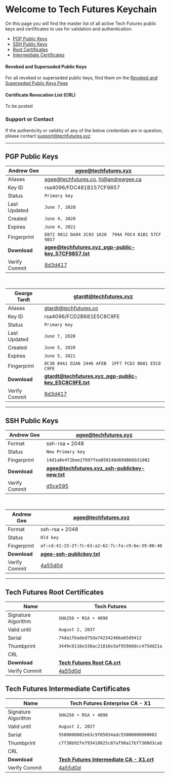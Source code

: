 # Welcome to Tech Futures Keychain

On this page you will find the master list of all active Tech Futures public keys and certificates to use for validation and authentication.

* [PGP Public Keys](#pgp-public-keys)
* [SSH Public Keys](#ssh-public-keys)
* [Root Certificates](#tech-futures-root-certificates)
* [Intermediate Certificates](#tech-futures-intermediate-certificates)

#### Revoked and Superseded Public Keys

For all revoked or superseded public keys, find them on the [Revoked and Superseded Public Keys Page](./revoked-and-superseded.html)

#### Certificate Revocation List (CRL)

To be posted
<!-- A publicly accessible CRL is posted to -->

### Support or Contact

If the authenticity or validity of any of the below credentials are in question, please contact [support@techfutures.xyz](mailto:support@techfutures.xyz)

---

## PGP Public Keys

| Andrew Gee | agee@techfutures.xyz      |
| ------------- | ------------- |
| Aliases | agee@techfutures.co, hi@andrewgee.ca |
| Key ID | rsa4096/FDC481B157CF9857 |
| Status | `Primary key` |
| Last Updated | `June 7, 2020` |
| Created | `June 4, 2020` |
| Expires | `June 4, 2021` |
| Fingerprint | `E072 9812 DA04 2C93 1620  794A FDC4 81B1 57CF 9857` |
| **Download** | [**agee@techfutures.xyz_pgp-public-key_57CF9857.txt**](https://keychain.techfutures.xyz/pgp/agee%40techfutures.xyz_pgp-public-key_57CF9857.txt) |
| Verify Commit | [8d3d417](https://github.com/techfutures/keychain/commit/b714492c7e8bf5c93d5c2d59b1dbe0b19c30062d) |

<p>&nbsp;</p>

| George Tardt | gtardt@techfutures.xyz      |
| ------------- | ------------- |
| Aliases | gtardt@techfutures.co |
| Key ID | rsa4096/FCD2B681E5C8C9FE |
| Status | `Primary key` |
| Last Updated | `June 7, 2020` |
| Created | `June 5, 2020` |
| Expires | `June 5, 2021` |
| Fingerprint | `8C38 84A1 D2A6 2446 AFEB  1FF7 FCD2 B681 E5C8 C9FE` |
| **Download** | [**gtardt@techfutures.xyz_pgp-public-key_E5C8C9FE.txt**](https://keychain.techfutures.xyz/pgp/gtardt%40techfutures.xyz_pgp-public-key_E5C8C9FE.txt) |
| Verify Commit | [8d3d417](https://github.com/techfutures/keychain/commit/b714492c7e8bf5c93d5c2d59b1dbe0b19c30062d) |

---

## SSH Public Keys

| Andrew Gee | agee@techfutures.xyz      |
| ------------- | ------------- |
| Format | ssh-rsa • 2048 |
| Status | `New Primary key` |
| Fingerprint | `14d1a8e4f2bee2f697fea058148d69d866b31082` |
| **Download** | [**agee@techfutures.xyz_ssh-publickey-new.txt**](https://keychain.techfutures.xyz/ssh/agee@techfutures.xyz_ssh-publickey-new.txt) |
| Verify Commit | [d5ce595](https://github.com/techfutures/keychain/commit/d5ce5955571d400fbb186bb320975a1462e57d2c) |

<p>&nbsp;</p>

| Andrew Gee | agee@techfutures.xyz      |
| ------------- | ------------- |
| Format | ssh-rsa • 2048 |
| Status | `Old key` |
| Fingerprint | `af:cd:41:15:2f:7c:63:a2:62:7c:fa:c9:6e:39:80:40` |
| **Download** | [**agee-ssh-publickey.txt**](https://github.com/techfutures/keychain/blob/master/index.md) |
| Verify Commit | [4a55d0d](https://github.com/techfutures/keychain/commit/4a55d0db1888f1d71c59a47a73e5ce33c8446ef9) |

---

## Tech Futures Root Certificates

| Name | Tech Futures       |
| ------------- | ------------- |
| Signature Algorithm | `SHA256 • RSA • 4096` |
| Valid until  | `August 2, 2037` |
| Serial | `74da1f6aded75da742342466a65d9413` |
| Thumbprint | `3449c0116e338ac21816e3af959dddcc475dd21a` |
| CRL |  |
| **Download** | [**Tech Futures Root CA.crt**](https://github.com/techfutures/keychain/blob/master/index.md) |
| Verify Commit | [4a55d0d](https://github.com/techfutures/keychain/commit/4a55d0db1888f1d71c59a47a73e5ce33c8446ef9) |

## Tech Futures Intermediate Certificates

| Name | Tech Futures Enterprise CA - X1    |
| ------------- | ------------- |
| Signature Algorithm | `SHA256 • RSA • 4096` |
| Valid until  | `August 2, 2027` |
| Serial | `5500000002e63c9f05034adc55000000000002` |
| Thumbprint | `c7f38b92fe793418025c87af98a17bf7308d3cab` |
| CRL |  |
| **Download** | [**Tech Futures Intermediate CA - X1.crt**](https://github.com/techfutures/keychain/blob/master/index.md) |
| Verify Commit | [4a55d0d](https://github.com/techfutures/keychain/commit/4a55d0db1888f1d71c59a47a73e5ce33c8446ef9) |
